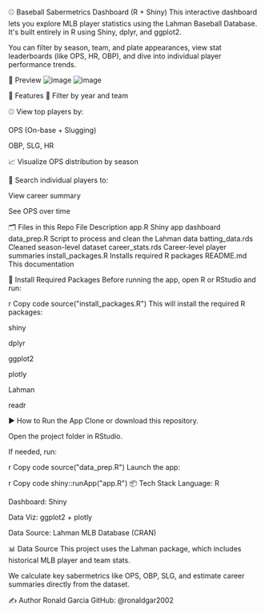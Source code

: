 ⚾ Baseball Sabermetrics Dashboard (R + Shiny)
This interactive dashboard lets you explore MLB player statistics using the Lahman Baseball Database. It's built entirely in R using Shiny, dplyr, and ggplot2.

You can filter by season, team, and plate appearances, view stat leaderboards (like OPS, HR, OBP), and dive into individual player performance trends.

📸 Preview
![image](https://github.com/user-attachments/assets/990b76a6-cc03-44bd-9d42-0ffc8f08e8e6)
![image](https://github.com/user-attachments/assets/d5286830-d15c-4f29-b060-fa8a8bc0fb12)




🚀 Features
📅 Filter by year and team

⚾ View top players by:

OPS (On-base + Slugging)

OBP, SLG, HR

📈 Visualize OPS distribution by season

👤 Search individual players to:

View career summary

See OPS over time

🗂️ Files in this Repo
File	Description
app.R	Shiny app dashboard
data_prep.R	Script to process and clean the Lahman data
batting_data.rds	Cleaned season-level dataset
career_stats.rds	Career-level player summaries
install_packages.R	Installs required R packages
README.md	This documentation

🧰 Install Required Packages
Before running the app, open R or RStudio and run:

r
Copy code
source("install_packages.R")
This will install the required R packages:

shiny

dplyr

ggplot2

plotly

Lahman

readr

▶️ How to Run the App
Clone or download this repository.

Open the project folder in RStudio.

If needed, run:

r
Copy code
source("data_prep.R")
Launch the app:

r
Copy code
shiny::runApp("app.R")
📦 Tech Stack
Language: R

Dashboard: Shiny

Data Viz: ggplot2 + plotly

Data Source: Lahman MLB Database (CRAN)

📊 Data Source
This project uses the Lahman package, which includes historical MLB player and team stats.

We calculate key sabermetrics like OPS, OBP, SLG, and estimate career summaries directly from the dataset.

✍️ Author
Ronald Garcia
GitHub: @ronaldgar2002
